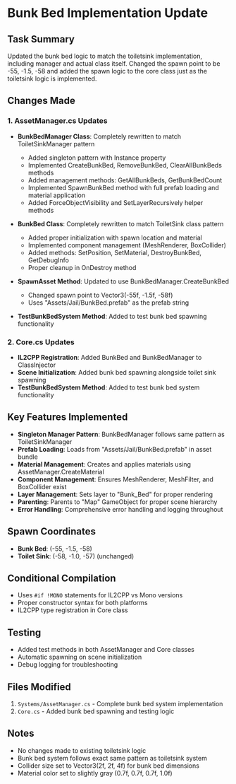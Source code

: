 # Bunk Bed Implementation Update

## Task Summary
Updated the bunk bed logic to match the toiletsink implementation, including manager and actual class itself. Changed the spawn point to be -55, -1.5, -58 and added the spawn logic to the core class just as the toiletsink logic is implemented.

## Changes Made

### 1. AssetManager.cs Updates
- **BunkBedManager Class**: Completely rewritten to match ToiletSinkManager pattern
  - Added singleton pattern with Instance property
  - Implemented CreateBunkBed, RemoveBunkBed, ClearAllBunkBeds methods
  - Added management methods: GetAllBunkBeds, GetBunkBedCount
  - Implemented SpawnBunkBed method with full prefab loading and material application
  - Added ForceObjectVisibility and SetLayerRecursively helper methods

- **BunkBed Class**: Completely rewritten to match ToiletSink class pattern
  - Added proper initialization with spawn location and material
  - Implemented component management (MeshRenderer, BoxCollider)
  - Added methods: SetPosition, SetMaterial, DestroyBunkBed, GetDebugInfo
  - Proper cleanup in OnDestroy method

- **SpawnAsset Method**: Updated to use BunkBedManager.CreateBunkBed
  - Changed spawn point to Vector3(-55f, -1.5f, -58f)
  - Uses "Assets/Jail/BunkBed.prefab" as the prefab string

- **TestBunkBedSystem Method**: Added to test bunk bed spawning functionality

### 2. Core.cs Updates
- **IL2CPP Registration**: Added BunkBed and BunkBedManager to ClassInjector
- **Scene Initialization**: Added bunk bed spawning alongside toilet sink spawning
- **TestBunkBedSystem Method**: Added to test bunk bed system functionality

## Key Features Implemented
- **Singleton Manager Pattern**: BunkBedManager follows same pattern as ToiletSinkManager
- **Prefab Loading**: Loads from "Assets/Jail/BunkBed.prefab" in asset bundle
- **Material Management**: Creates and applies materials using AssetManager.CreateMaterial
- **Component Management**: Ensures MeshRenderer, MeshFilter, and BoxCollider exist
- **Layer Management**: Sets layer to "Bunk_Bed" for proper rendering
- **Parenting**: Parents to "Map" GameObject for proper scene hierarchy
- **Error Handling**: Comprehensive error handling and logging throughout

## Spawn Coordinates
- **Bunk Bed**: (-55, -1.5, -58)
- **Toilet Sink**: (-58, -1.0, -57) (unchanged)

## Conditional Compilation
- Uses `#if !MONO` statements for IL2CPP vs Mono versions
- Proper constructor syntax for both platforms
- IL2CPP type registration in Core class

## Testing
- Added test methods in both AssetManager and Core classes
- Automatic spawning on scene initialization
- Debug logging for troubleshooting

## Files Modified
1. `Systems/AssetManager.cs` - Complete bunk bed system implementation
2. `Core.cs` - Added bunk bed spawning and testing logic

## Notes
- No changes made to existing toiletsink logic
- Bunk bed system follows exact same pattern as toiletsink system
- Collider size set to Vector3(2f, 2f, 4f) for bunk bed dimensions
- Material color set to slightly gray (0.7f, 0.7f, 0.7f, 1.0f)
